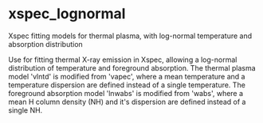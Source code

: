 # xspec_lognormal
Xspec fitting models for thermal plasma, with log-normal temperature and absorption distribution

Use for fitting thermal X-ray emission in Xspec, allowing a log-normal distribution of temperature and foreground absorption. The thermal plasma model 'vlntd' is modified from 'vapec', where a mean temperature and a temperature dispersion are defined instead of a single temperature. The foreground absorption model 'lnwabs' is modified from 'wabs', where a mean H column density (NH) and it's dispersion are defined instead of a single NH.
